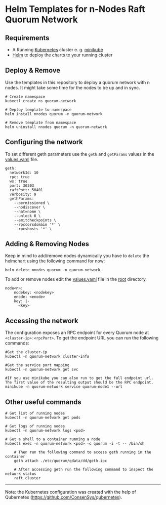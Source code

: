 # Helm Templates for n-Nodes Raft Quorum Network

## Requirements
- A Running [Kubernetes](https://kubernetes.io/) cluster e. g. [minikube](https://minikube.sigs.k8s.io/docs/start/)
- [Helm](https://helm.sh/) to deploy the charts to your running cluster

## Deploy & Remove
Use the templates in this repository to deploy a quorum network with n nodes. It might take some time for the nodes to be up and in sync.
```
# Create namespace
kubectl create ns quorum-network

# Deploy template to namespace
helm install nnodes quorum -n quorum-network

# Remove template from namespace
helm uninstall nnodes quorum -n quorum-network
```
## Configuring the network
To set different geth parameters use the `geth` and `getParams` values in the [values.yaml](quorum/values.yaml) file.
```
geth:
  networkId: 10
  rpc: true
  ws: true 
  port: 30303
  raftPort: 50401
  verbosity: 9
  gethParams: 
    --permissioned \
    --nodiscover \
    --nat=none \
    --unlock 0 \
    --emitcheckpoints \
    --rpccorsdomain '*' \
    --rpcvhosts '*' \
```
## Adding & Removing Nodes
Keep in mind to add/remove nodes dynamically you have to `delete` the helmchart using the following command for now:

```
helm delete nnodes quorum -n quorum-network
```

To add or remove nodes edit the [values.yaml](quorum/values.yaml) file in the [root](quorum) directory.

```
node<n>: 
    nodekey: <nodekey>
    enode: <enode>
    key: |- 
      <key>
```
## Accessing the network
The configuration exposes an RPC endpoint for every Quorum node at `<cluster-ip>:<rpcPort>`. To get the endpoint URL you can run the following commands:
```
#Get the cluster-ip
kubectl -n quorum-network cluster-info 

#Get the service port mapping
kubectl -n quorum-network get svc

#If you use minikube you can also run to get the full endpoint url. The first value of the resulting output should be the RPC endpoint. 
minikube -n quorum-network service quorum-node1 --url
```
## Other useful commands
```
# Get list of running nodes 
kubectl -n quorum-network get pods

# Get logs of running nodes 
kubectl -n quorum-network logs <pod>

# Get a shell to a container running a node
kubectl exec -n quorum-network <pod> -c quorum -i -t -- /bin/sh

    # Then run the following command to access geth running in the container 
    geth attach ./etc/quorum/qdata/dd/geth.ipc

    # After accessing geth run the following command to inspect the network status
    raft.cluster
```

---
Note: the Kubernetes configuration was created with the help of Qubernetes (https://github.com/ConsenSys/qubernetes).